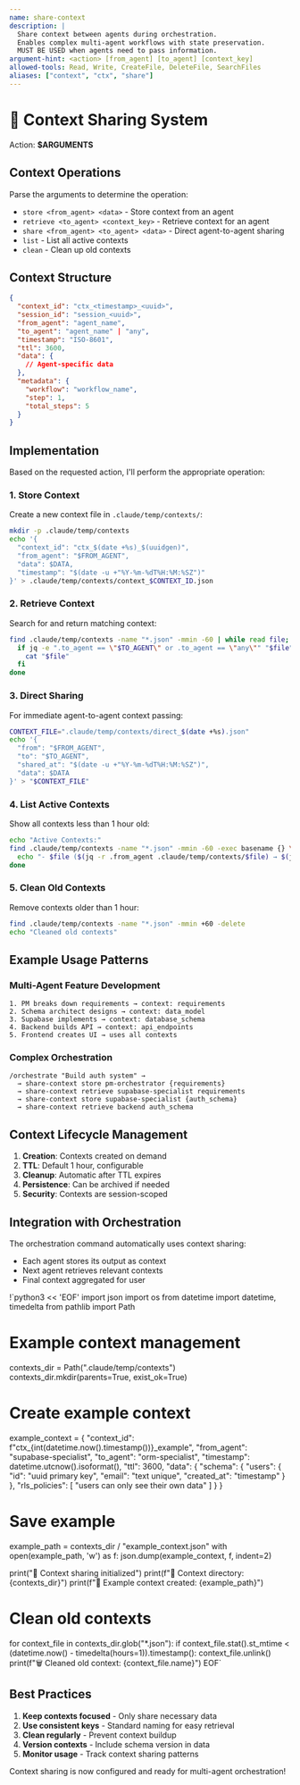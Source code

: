 ```yaml
---
name: share-context
description: |
  Share context between agents during orchestration.
  Enables complex multi-agent workflows with state preservation.
  MUST BE USED when agents need to pass information.
argument-hint: <action> [from_agent] [to_agent] [context_key]
allowed-tools: Read, Write, CreateFile, DeleteFile, SearchFiles
aliases: ["context", "ctx", "share"]
---
```


# 🔄 Context Sharing System

Action: **$ARGUMENTS**

## Context Operations

Parse the arguments to determine the operation:
- `store <from_agent> <data>` - Store context from an agent
- `retrieve <to_agent> <context_key>` - Retrieve context for an agent
- `share <from_agent> <to_agent> <data>` - Direct agent-to-agent sharing
- `list` - List all active contexts
- `clean` - Clean up old contexts

## Context Structure

```json
{
  "context_id": "ctx_<timestamp>_<uuid>",
  "session_id": "session_<uuid>",
  "from_agent": "agent_name",
  "to_agent": "agent_name" | "any",
  "timestamp": "ISO-8601",
  "ttl": 3600,
  "data": {
    // Agent-specific data
  },
  "metadata": {
    "workflow": "workflow_name",
    "step": 1,
    "total_steps": 5
  }
}
```

## Implementation

Based on the requested action, I'll perform the appropriate operation:

### 1. Store Context
Create a new context file in `.claude/temp/contexts/`:
```bash
mkdir -p .claude/temp/contexts
echo '{
  "context_id": "ctx_$(date +%s)_$(uuidgen)",
  "from_agent": "$FROM_AGENT",
  "data": $DATA,
  "timestamp": "$(date -u +"%Y-%m-%dT%H:%M:%SZ")"
}' > .claude/temp/contexts/context_$CONTEXT_ID.json
```

### 2. Retrieve Context
Search for and return matching context:
```bash
find .claude/temp/contexts -name "*.json" -mmin -60 | while read file; do
  if jq -e ".to_agent == \"$TO_AGENT\" or .to_agent == \"any\"" "$file" > /dev/null; then
    cat "$file"
  fi
done
```

### 3. Direct Sharing
For immediate agent-to-agent context passing:
```bash
CONTEXT_FILE=".claude/temp/contexts/direct_$(date +%s).json"
echo '{
  "from": "$FROM_AGENT",
  "to": "$TO_AGENT", 
  "shared_at": "$(date -u +"%Y-%m-%dT%H:%M:%SZ")",
  "data": $DATA
}' > "$CONTEXT_FILE"
```

### 4. List Active Contexts
Show all contexts less than 1 hour old:
```bash
echo "Active Contexts:"
find .claude/temp/contexts -name "*.json" -mmin -60 -exec basename {} \; | while read file; do
  echo "- $file ($(jq -r .from_agent .claude/temp/contexts/$file) → $(jq -r .to_agent .claude/temp/contexts/$file))"
done
```

### 5. Clean Old Contexts
Remove contexts older than 1 hour:
```bash
find .claude/temp/contexts -name "*.json" -mmin +60 -delete
echo "Cleaned old contexts"
```

## Example Usage Patterns

### Multi-Agent Feature Development
```
1. PM breaks down requirements → context: requirements
2. Schema architect designs → context: data_model  
3. Supabase implements → context: database_schema
4. Backend builds API → context: api_endpoints
5. Frontend creates UI → uses all contexts
```

### Complex Orchestration
```
/orchestrate "Build auth system" →
  → share-context store pm-orchestrator {requirements}
  → share-context retrieve supabase-specialist requirements
  → share-context store supabase-specialist {auth_schema}
  → share-context retrieve backend auth_schema
```

## Context Lifecycle Management

1. **Creation**: Contexts created on demand
2. **TTL**: Default 1 hour, configurable
3. **Cleanup**: Automatic after TTL expires
4. **Persistence**: Can be archived if needed
5. **Security**: Contexts are session-scoped

## Integration with Orchestration

The orchestration command automatically uses context sharing:
- Each agent stores its output as context
- Next agent retrieves relevant contexts
- Final context aggregated for user

!`python3 << 'EOF'
import json
import os
from datetime import datetime, timedelta
from pathlib import Path

# Example context management
contexts_dir = Path(".claude/temp/contexts")
contexts_dir.mkdir(parents=True, exist_ok=True)

# Create example context
example_context = {
    "context_id": f"ctx_{int(datetime.now().timestamp())}_example",
    "from_agent": "supabase-specialist",
    "to_agent": "orm-specialist",
    "timestamp": datetime.utcnow().isoformat(),
    "ttl": 3600,
    "data": {
        "schema": {
            "users": {
                "id": "uuid primary key",
                "email": "text unique",
                "created_at": "timestamp"
            }
        },
        "rls_policies": [
            "users can only see their own data"
        ]
    }
}

# Save example
example_path = contexts_dir / "example_context.json"
with open(example_path, 'w') as f:
    json.dump(example_context, f, indent=2)

print("📁 Context sharing initialized")
print(f"📍 Context directory: {contexts_dir}")
print(f"📄 Example context created: {example_path}")

# Clean old contexts
for context_file in contexts_dir.glob("*.json"):
    if context_file.stat().st_mtime < (datetime.now() - timedelta(hours=1)).timestamp():
        context_file.unlink()
        print(f"🗑️  Cleaned old context: {context_file.name}")
EOF`

## Best Practices

1. **Keep contexts focused** - Only share necessary data
2. **Use consistent keys** - Standard naming for easy retrieval  
3. **Clean regularly** - Prevent context buildup
4. **Version contexts** - Include schema version in data
5. **Monitor usage** - Track context sharing patterns

Context sharing is now configured and ready for multi-agent orchestration!
